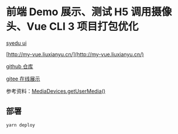 # 前端 Demo 展示、测试 H5 调用摄像头、Vue CLI 3 项目打包优化

[syedu ui](http://ui.syedu.tech)

[http://my-vue.liuxianyu.cn/](http://my-vue.liuxianyu.cn/)

[github 仓库](https://github.com/liuxy0551/my-vue)

[gitee 在线展示](https://liuxy0551.gitee.io/my-vue)

参考资料：[MediaDevices.getUserMedia()](https://developer.mozilla.org/zh-CN/docs/Web/API/MediaDevices/getUserMedia)


## 部署
```
yarn deploy
```
